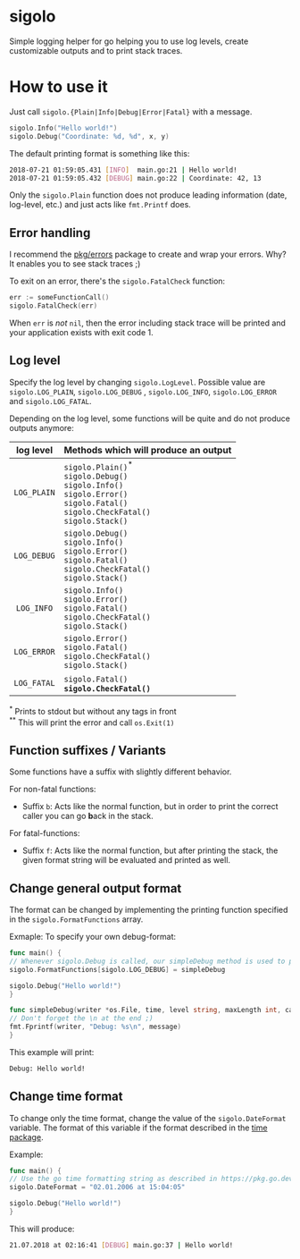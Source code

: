 # sigolo

Simple logging helper for go helping you to use log levels, create customizable outputs and to print stack traces.

# How to use it

Just call `sigolo.{Plain|Info|Debug|Error|Fatal}` with a message.

```go
sigolo.Info("Hello world!")
sigolo.Debug("Coordinate: %d, %d", x, y)
```

The default printing format is something like this:

```bash
2018-07-21 01:59:05.431 [INFO]  main.go:21 | Hello world!
2018-07-21 01:59:05.432 [DEBUG] main.go:22 | Coordinate: 42, 13
```

Only the `sigolo.Plain` function does not produce leading information (date, log-level, etc.) and just acts
like `fmt.Printf` does.

## Error handling

I recommend the [pkg/errors](https://github.com/pkg/errors) package to create and wrap your errors. Why? It enables you
to see stack traces ;)

To exit on an error, there's the `sigolo.FatalCheck` function:

```go
err := someFunctionCall()
sigolo.FatalCheck(err)
```

When `err` is *not* `nil`, then the error including stack trace will be printed and your application exists with exit
code 1.

## Log level

Specify the log level by changing `sigolo.LogLevel`. Possible value are `sigolo.LOG_PLAIN`, `sigolo.LOG_DEBUG`
, `sigolo.LOG_INFO`, `sigolo.LOG_ERROR` and `sigolo.LOG_FATAL`.

Depending on the log level, some functions will be quite and do not produce outputs anymore:

| log level | Methods which will produce an output |
|:--:|:--|
| `LOG_PLAIN` | `sigolo.Plain()`<sup>*</sup><br>`sigolo.Debug()`<br>`sigolo.Info()`<br>`sigolo.Error()`<br>`sigolo.Fatal()`<br>`sigolo.CheckFatal()`<br>`sigolo.Stack()` |
| `LOG_DEBUG` | `sigolo.Debug()`<br>`sigolo.Info()`<br>`sigolo.Error()`<br>`sigolo.Fatal()`<br>`sigolo.CheckFatal()`<br>`sigolo.Stack()` |
| `LOG_INFO` | `sigolo.Info()`<br>`sigolo.Error()`<br>`sigolo.Fatal()`<br>`sigolo.CheckFatal()`<br>`sigolo.Stack()` |
| `LOG_ERROR` | `sigolo.Error()`<br>`sigolo.Fatal()`<br>`sigolo.CheckFatal()`<br>`sigolo.Stack()` |
| `LOG_FATAL` | `sigolo.Fatal()`<sup>**</sup><br>`sigolo.CheckFatal()`<sup>**</sup> |
<sup>\*</sup> Prints to stdout but without any tags in front<br>
<sup>\*\*</sup> This will print the error and call `os.Exit(1)`

## Function suffixes / Variants

Some functions have a suffix with slightly different behavior.

For non-fatal functions:

* Suffix `b`: Acts like the normal function, but in order to print the correct caller you can go **b**ack in the stack.

For fatal-functions:

* Suffix `f`: Acts like the normal function, but after printing the stack, the given format string will be evaluated and printed as well.

## Change general output format

The format can be changed by implementing the printing function specified in the `sigolo.FormatFunctions` array.

Exmaple: To specify your own debug-format:

```go
func main() {
// Whenever sigolo.Debug is called, our simpleDebug method is used to produce the output.
sigolo.FormatFunctions[sigolo.LOG_DEBUG] = simpleDebug

sigolo.Debug("Hello world!")
}

func simpleDebug(writer *os.File, time, level string, maxLength int, caller, message string) {
// Don't forget the \n at the end ;)
fmt.Fprintf(writer, "Debug: %s\n", message)
}
```

This example will print:

```bash
Debug: Hello world!
```

## Change time format

To change only the time format, change the value of the `sigolo.DateFormat` variable. The format of this variable if the
format described in the [time package](https://golang.org/pkg/time/).

Example:

```go
func main() {
// Use the go time formatting string as described in https://pkg.go.dev/time
sigolo.DateFormat = "02.01.2006 at 15:04:05"

sigolo.Debug("Hello world!")
}
```

This will produce:

```bash
21.07.2018 at 02:16:41 [DEBUG] main.go:37 | Hello world!
```
